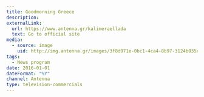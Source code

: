 ```yaml
---
title: Goodmorning Greece
description: 
externalLink:
  url: https://www.antenna.gr/kalimeraellada
  text: Go to official site
media:
  - source: image
    uid: http://img.antenna.gr/images/3f8d971e-0bc1-4ca4-8b97-3124b035e9b6.jpg
tags: 
  - News program
date: 2016-01-01
dateFormat: "%Y"
channel: Antenna
type: television-commercials
---
```

